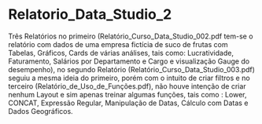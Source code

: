 # Relatorio_Data_Studio_2
Três Relatórios no primeiro (Relatório_Curso_Data_Studio_002.pdf tem-se o relatório com dados de uma empresa fictícia de suco de frutas com Tabelas, Gráficos, Cards de várias análises, tais como: Lucratividade, Faturamento, Salários por Departamento e Cargo e visualização Gauge do desempenho), no segundo Relatório (Relatório_Curso_Data_Studio_003.pdf) seguiu a mesma ideia do primeiro, porém com o intuito de criar filtros e no terceiro (Relatório_de_Uso_de_Funções.pdf), não houve intenção de criar nenhum Layout e sim apenas treinar algumas funções, tais como : Lower, CONCAT, Expressão Regular, Manipulação de Datas, Cálculo com Datas e Dados Geográficos.
